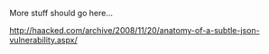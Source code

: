 More stuff should go here...

http://haacked.com/archive/2008/11/20/anatomy-of-a-subtle-json-vulnerability.aspx/

